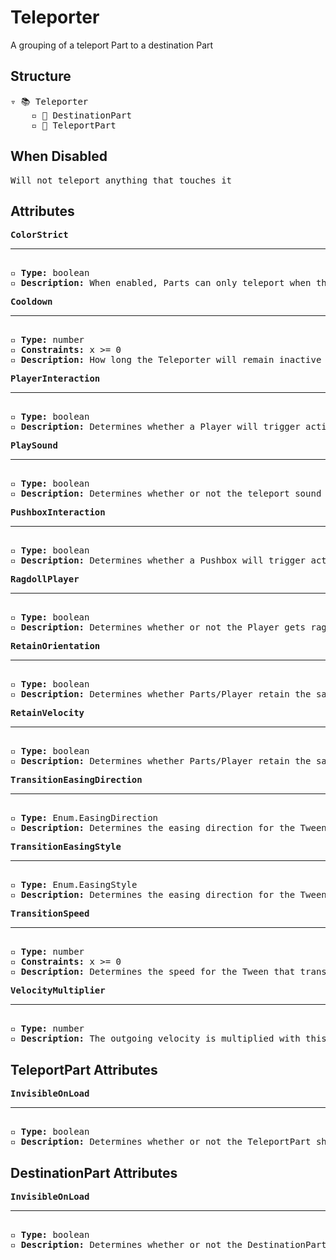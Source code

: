 # Teleporter

A grouping of a teleport Part to a destination Part

## Structure
<pre>
▿ 📚 Teleporter
    ▫️ 🔲 DestinationPart
    ▫️ 🔲 TeleportPart
</pre>

## When Disabled
<pre>
Will not teleport anything that touches it
</pre>

## Attributes
<pre>
<b>ColorStrict</b>  
<hr>
▫️ <b>Type:</b> boolean  
▫️ <b>Description:</b> When enabled, Parts can only teleport when they match the color of the TeleportPart. However, Parts that belong to the player are exempt from this rule 
</pre>

<pre>
<b>Cooldown</b>  
<hr>
▫️ <b>Type:</b> number  
▫️ <b>Constraints:</b> x >= 0  
▫️ <b>Description:</b> How long the Teleporter will remain inactive after being activated
</pre>

<pre>
<b>PlayerInteraction</b>  
<hr>
▫️ <b>Type:</b> boolean  
▫️ <b>Description:</b> Determines whether a Player will trigger activation of the Teleporter  
</pre>

<pre>
<b>PlaySound</b>  
<hr>
▫️ <b>Type:</b> boolean  
▫️ <b>Description:</b> Determines whether or not the teleport sound it played on teleportation
</pre>

<pre>
<b>PushboxInteraction</b>  
<hr>
▫️ <b>Type:</b> boolean  
▫️ <b>Description:</b> Determines whether a Pushbox will trigger activation of the Teleporter  
</pre>

<pre>
<b>RagdollPlayer</b>  
<hr>
▫️ <b>Type:</b> boolean  
▫️ <b>Description:</b> Determines whether or not the Player gets ragdolled after being teleported
</pre>

<pre>
<b>RetainOrientation</b>  
<hr>
▫️ <b>Type:</b> boolean  
▫️ <b>Description:</b> Determines whether Parts/Player retain the same orientation relative to the World after teleporting
</pre>

<pre>
<b>RetainVelocity</b>  
<hr>
▫️ <b>Type:</b> boolean  
▫️ <b>Description:</b> Determines whether Parts/Player retain the same velocity relative to the World after teleporting
</pre>

<pre>
<b>TransitionEasingDirection</b>  
<hr>
▫️ <b>Type:</b> Enum.EasingDirection  
▫️ <b>Description:</b> Determines the easing direction for the Tween that transitions the Parts/Player to the new CFrame
</pre>

<pre>
<b>TransitionEasingStyle</b>  
<hr>
▫️ <b>Type:</b> Enum.EasingStyle 
▫️ <b>Description:</b> Determines the easing direction for the Tween that transitions the Parts/Player to the new CFrame
</pre>

<pre>
<b>TransitionSpeed</b>  
<hr>
▫️ <b>Type:</b> number
▫️ <b>Constraints:</b> x >= 0  
▫️ <b>Description:</b> Determines the speed for the Tween that transitions the Parts/Player to the new CFrame
</pre>

<pre>
<b>VelocityMultiplier</b>  
<hr>
▫️ <b>Type:</b> number  
▫️ <b>Description:</b> The outgoing velocity is multiplied with this value. A value of 0 will stop anything from moving after teleporting. Values further from 0 will make outgoing Parts/Player move faster.
</pre>

## TeleportPart Attributes
<pre>
<b>InvisibleOnLoad</b>  
<hr>
▫️ <b>Type:</b> boolean  
▫️ <b>Description:</b> Determines whether or not the TeleportPart should be invisible when the Tower loads
</pre>

## DestinationPart Attributes
<pre>
<b>InvisibleOnLoad</b>  
<hr>
▫️ <b>Type:</b> boolean  
▫️ <b>Description:</b> Determines whether or not the DestinationPart should be invisible when the Tower loads
</pre>
